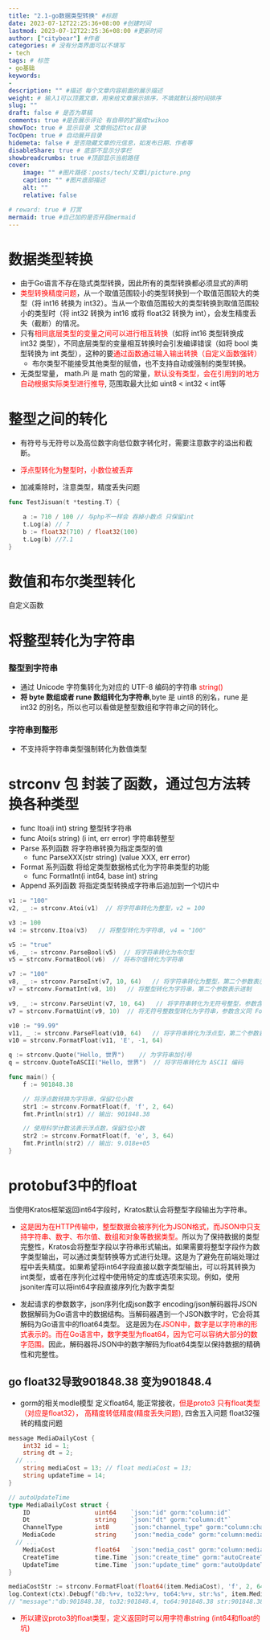 ```yaml
---
title: "2.1-go数据类型转换" #标题
date: 2023-07-12T22:25:36+08:00 #创建时间
lastmod: 2023-07-12T22:25:36+08:00 #更新时间
author: ["citybear"] #作者
categories: # 没有分类界面可以不填写
- tech
tags: # 标签
- go基础
keywords: 
- 
description: "" #描述 每个文章内容前面的展示描述
weight: # 输入1可以顶置文章，用来给文章展示排序，不填就默认按时间排序
slug: ""
draft: false # 是否为草稿
comments: true #是否展示评论 有自带的扩展成twikoo
showToc: true # 显示目录 文章侧边栏toc目录
TocOpen: true # 自动展开目录
hidemeta: false # 是否隐藏文章的元信息，如发布日期、作者等
disableShare: true # 底部不显示分享栏
showbreadcrumbs: true #顶部显示当前路径
cover:
    image: "" #图片路径：posts/tech/文章1/picture.png
    caption: "" #图片底部描述
    alt: ""
    relative: false

# reward: true # 打赏
mermaid: true #自己加的是否开启mermaid
---
```


# 数据类型转换
- 由于Go语言不存在隐式类型转换，因此所有的类型转换都必须显式的声明
- <font color="red">类型转换精度问题</font>，从一个取值范围较小的类型转换到一个取值范围较大的类型（将 int16 转换为 int32）。当从一个取值范围较大的类型转换到取值范围较小的类型时（将 int32 转换为 int16 或将 float32 转换为 int），会发生精度丢失（截断）的情况。
- 只有<font color="red">相同底层类型的变量之间可以进行相互转换</font>（如将 int16 类型转换成 int32 类型），不同底层类型的变量相互转换时会引发编译错误（如将 bool 类型转换为 int 类型），这种的要<font color="red">通过函数通过输入输出转换（自定义函数强转）</font>
  - 布尔类型不能接受其他类型的赋值，也不支持自动或强制的类型转换。
- 无类型常量， math.Pi 是 math 包的常量，<font color="red">默认没有类型，会在引用到的地方自动根据实际类型进行推导</font>, 范围取最大比如 uint8 < int32 < int等

# 整型之间的转化
- 有符号与无符号以及高位数字向低位数字转化时，需要注意数字的溢出和截断。
- <font color="red">浮点型转化为整型时，小数位被丢弃</font>

- 加减乘除时，注意类型，精度丢失问题

``` go
func TestJisuan(t *testing.T) {

	a := 710 / 100 // 与php不一样会 吞掉小数点 只保留int
	t.Log(a) // 7
	b := float32(710) / float32(100) 
	t.Log(b) //7.1
}
```


# 数值和布尔类型转化
自定义函数

# 将整型转化为字符串
### 整型到字符串
- 通过 Unicode 字符集转化为对应的 UTF-8 编码的字符串 <font color="red">string()</font>
- **将 byte 数组或者 rune 数组转化为字符串**,byte 是 uint8 的别名，rune 是 int32 的别名，所以也可以看做是整型数组和字符串之间的转化。
### 字符串到整形
- 不支持将字符串类型强制转化为数值类型
  
# strconv 包 封装了函数，通过包方法转换各种类型

- func Itoa(i int) string 整型转字符串
- func Atoi(s string) (i int, err error) 字符串转整型
- Parse 系列函数 将字符串转换为指定类型的值 
  - func ParseXXX(str string) (value XXX, err error)  
- Format 系列函数 将给定类型数据格式化为字符串类型的功能 
  - func FormatInt(i int64, base int) string
- Append 系列函数 将指定类型转换成字符串后追加到一个切片中

``` go
v1 := "100"
v2, _ := strconv.Atoi(v1)  // 将字符串转化为整型，v2 = 100

v3 := 100
v4 := strconv.Itoa(v3)   // 将整型转化为字符串, v4 = "100"

v5 := "true"
v6, _ := strconv.ParseBool(v5)  // 将字符串转化为布尔型
v5 = strconv.FormatBool(v6)  // 将布尔值转化为字符串

v7 := "100"
v8, _ := strconv.ParseInt(v7, 10, 64)   // 将字符串转化为整型，第二个参数表示进制，第三个参数表示最大位数
v7 = strconv.FormatInt(v8, 10)   // 将整型转化为字符串，第二个参数表示进制

v9, _ := strconv.ParseUint(v7, 10, 64)   // 将字符串转化为无符号整型，参数含义同 ParseInt
v7 = strconv.FormatUint(v9, 10)  // 将无符号整数型转化为字符串，参数含义同 FormatInt

v10 := "99.99"
v11, _ := strconv.ParseFloat(v10, 64)   // 将字符串转化为浮点型，第二个参数表示精度
v10 = strconv.FormatFloat(v11, 'E', -1, 64)

q := strconv.Quote("Hello, 世界")    // 为字符串加引号
q = strconv.QuoteToASCII("Hello, 世界")  // 将字符串转化为 ASCII 编码
```

``` go
func main() {
    f := 901848.38

    // 将浮点数转换为字符串，保留2位小数
    str1 := strconv.FormatFloat(f, 'f', 2, 64)
    fmt.Println(str1) // 输出: 901848.38

    // 使用科学计数法表示浮点数，保留3位小数
    str2 := strconv.FormatFloat(f, 'e', 3, 64)
    fmt.Println(str2) // 输出: 9.018e+05
}
```

# protobuf3中的float 

当使用Kratos框架返回int64字段时，Kratos默认会将整型字段输出为字符串。

- <font color="red">这是因为在HTTP传输中，整型数据会被序列化为JSON格式，而JSON中只支持字符串、数字、布尔值、数组和对象等数据类型。</font>所以为了保持数据的类型完整性，Kratos会将整型字段以字符串形式输出。如果需要将整型字段作为数字类型输出，可以通过类型转换等方式进行处理。这是为了避免在前端处理过程中丢失精度。如果希望将int64字段直接以数字类型输出，可以将其转换为int类型，或者在序列化过程中使用特定的库或选项来实现。例如，使用jsoniter库可以将int64字段直接序列化为数字类型

- 发起请求的参数数字，json序列化成json数字
encoding/json解码器将JSON数据解码为Go语言中的数据结构。当解码器遇到一个JSON数字时，它会将其解码为Go语言中的float64类型。
这是因为在<font color="red">JSON中，数字是以字符串的形式表示的。而在Go语言中，数字类型为float64，因为它可以容纳大部分的数字范围。</font>因此，解码器将JSON中的数字解码为float64类型以保持数据的精确性和完整性。



## go float32导致901848.38 变为901848.4

- gorm的相关modle模型 定义float64, 能正常接收，<font color="red">但是proto3 只有float类型（对应是float32），
高精度转低精度(精度丢失问题)</font>, 四舍五入问题 float32强转的精度问题

``` go
message MediaDailyCost {
	int32 id = 1;
	string dt = 2;
  // ...
	string mediaCost = 13; // float mediaCost = 13;
	string updateTime = 14;
}

// autoUpdateTime
type MediaDailyCost struct {
	ID                  uint64    `json:"id" gorm:"column:id"`
	Dt                  string    `json:"dt" gorm:"column:dt"`                                         // 日期YYYY-MM-DD
	ChannelType         int8      `json:"channel_type" gorm:"column:channel_type"`                     // 渠道类型 信息流 商城 搜索广告 cpa
	MediaCode           string    `json:"media_code" gorm:"column:media_code"`                         // 媒体代码
  // ...
	MediaCost           float64   `json:"media_cost" gorm:"column:media_cost"`                         // 媒体日消耗
	CreateTime          time.Time `json:"create_time" gorm:"autoCreateTime"`                           // 创建时间
	UpdateTime          time.Time `json:"update_time" gorm:"autoUpdateTime"`                           // 更新时间
}

mediaCostStr := strconv.FormatFloat(float64(item.MediaCost), 'f', 2, 64)
log.Context(ctx).Debugf("db:%+v, to32:%+v, to64:%+v, str:%s", item.MediaCost, float32(item.MediaCost), float64(item.MediaCost), mediaCostStr)
// "message":"db:901848.38, to32:901848.4, to64:901848.38 str:901848.38
```

- <font color="red">所以建议proto3的float类型，定义返回时可以用字符串string (int64和float的坑)</font>